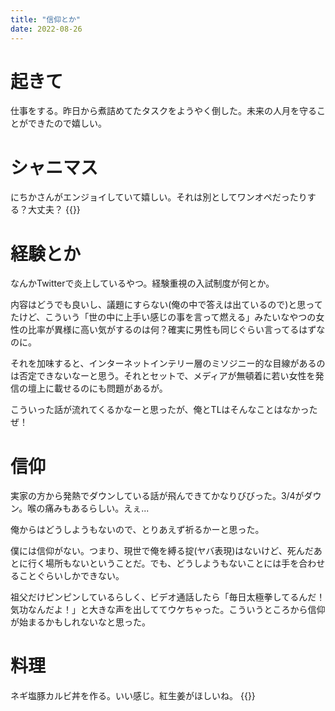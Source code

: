 ```yaml
---
title: "信仰とか"
date: 2022-08-26
---
```


# 起きて
仕事をする。昨日から煮詰めてたタスクをようやく倒した。未来の人月を守ることができたので嬉しい。

# シャニマス
にちかさんがエンジョイしていて嬉しい。それは別としてワンオペだったりする？大丈夫？
{{<tweet user="dango_bot" id="1562998768894713856">}}

# 経験とか
なんかTwitterで炎上しているやつ。経験重視の入試制度が何とか。

内容はどうでも良いし、議題にすらない(俺の中で答えは出ているので)と思ってたけど、こういう「世の中に上手い感じの事を言って燃える」みたいなやつの女性の比率が異様に高い気がするのは何？確実に男性も同じぐらい言ってるはずなのに。

それを加味すると、インターネットインテリー層のミソジニー的な目線があるのは否定できないなーと思う。それとセットで、メディアが無頓着に若い女性を発信の壇上に載せるのにも問題があるが。

こういった話が流れてくるかなーと思ったが、俺とTLはそんなことはなかったぜ！

# 信仰
実家の方から発熱でダウンしている話が飛んできてかなりびびった。3/4がダウン。喉の痛みもあるらしい。えぇ...

俺からはどうしようもないので、とりあえず祈るかーと思った。

僕には信仰がない。つまり、現世で俺を縛る掟(ヤバ表現)はないけど、死んだあとに行く場所もないということだ。でも、どうしようもないことには手を合わせることぐらいしかできない。

祖父だけピンピンしているらしく、ビデオ通話したら「毎日太極拳してるんだ！気功なんだよ！」と大きな声を出しててウケちゃった。こういうところから信仰が始まるかもしれないなと思った。


# 料理
ネギ塩豚カルビ丼を作る。いい感じ。紅生姜がほしいね。
{{<tweet user="dango_bot" id="1563145460654583808">}}